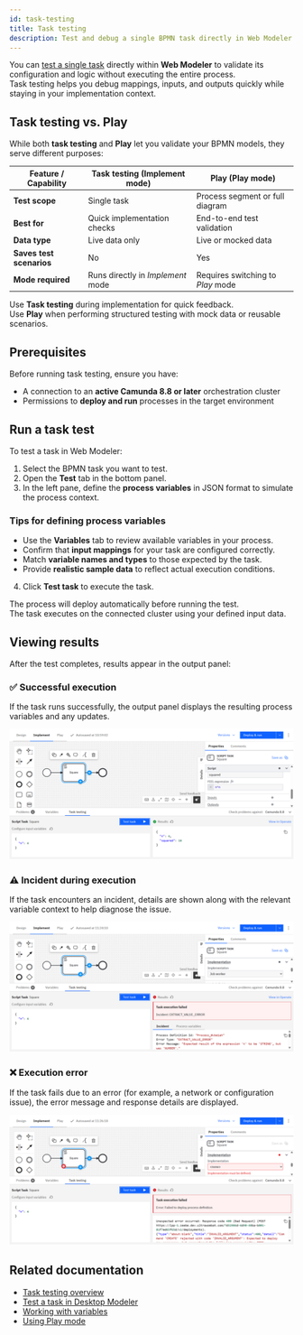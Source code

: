 ```yaml
---
id: task-testing
title: Task testing
description: Test and debug a single BPMN task directly in Web Modeler using live data from your connected Camunda 8 cluster.
---
```


You can [test a single task](../../concepts/task-testing.md) directly within **Web Modeler** to validate its configuration and logic without executing the entire process.  
Task testing helps you debug mappings, inputs, and outputs quickly while staying in your implementation context.

## Task testing vs. Play

While both **task testing** and **Play** let you validate your BPMN models, they serve different purposes:

| Feature / Capability     | **Task testing** (Implement mode) | **Play** (Play mode)              |
| ------------------------ | --------------------------------- | --------------------------------- |
| **Test scope**           | Single task                       | Process segment or full diagram   |
| **Best for**             | Quick implementation checks       | End-to-end test validation        |
| **Data type**            | Live data only                    | Live or mocked data               |
| **Saves test scenarios** | No                                | Yes                               |
| **Mode required**        | Runs directly in _Implement_ mode | Requires switching to _Play_ mode |

Use **Task testing** during implementation for quick feedback.  
Use **Play** when performing structured testing with mock data or reusable scenarios.

## Prerequisites

Before running task testing, ensure you have:

- A connection to an **active Camunda 8.8 or later** orchestration cluster
- Permissions to **deploy and run** processes in the target environment

## Run a task test

To test a task in Web Modeler:

1. Select the BPMN task you want to test.
2. Open the **Test** tab in the bottom panel.
3. In the left pane, define the **process variables** in JSON format to simulate the process context.

### Tips for defining process variables

- Use the **Variables** tab to review available variables in your process.
- Confirm that **input mappings** for your task are configured correctly.
- Match **variable names and types** to those expected by the task.
- Provide **realistic sample data** to reflect actual execution conditions.

4. Click **Test task** to execute the task.

The process will deploy automatically before running the test.  
The task executes on the connected cluster using your defined input data.

## Viewing results

After the test completes, results appear in the output panel:

### ✅ Successful execution

If the task runs successfully, the output panel displays the resulting process variables and any updates.

![Task testing success](./img/task-testing/task-testing-success.png)

### ⚠️ Incident during execution

If the task encounters an incident, details are shown along with the relevant variable context to help diagnose the issue.

![Task testing incident](./img/task-testing/task-testing-incident.png)

### ❌ Execution error

If the task fails due to an error (for example, a network or configuration issue), the error message and response details are displayed.

![Task testing error](./img/task-testing/task-testing-error.png)

## Related documentation

- [Task testing overview](../../concepts/task-testing.md)
- [Test a task in Desktop Modeler](../desktop-modeler/task-testing.md)
- [Working with variables](../../concepts/variables.md)
- [Using Play mode](./play-your-process.md)
